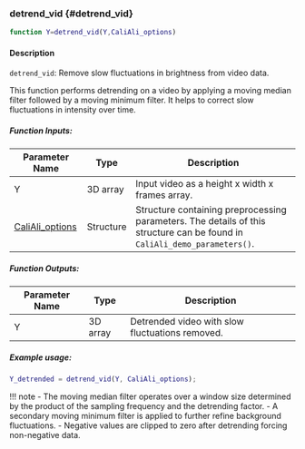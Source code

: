 ### detrend_vid {#detrend_vid}

```matlab
function Y=detrend_vid(Y,CaliAli_options)
```

#### Description
`detrend_vid`: Remove slow fluctuations in brightness from video data.

This function performs detrending on a video by applying a moving median
filter followed by a moving minimum filter. It helps to correct slow
fluctuations in intensity over time.

##### Function Inputs:
| Parameter Name | Type    | Description                                           |
|----------------|---------|-------------------------------------------------------|
| Y              | 3D array | Input video as a height x width x frames array.        |
|  [CaliAli_options](CaliAli_parameters.md) | Structure| Structure containing preprocessing parameters. The details of this structure can be found in `CaliAli_demo_parameters()`. |

##### Function Outputs:
| Parameter Name | Type    | Description                                           |
|----------------|---------|-------------------------------------------------------|
| Y              | 3D array | Detrended video with slow fluctuations removed.       |

##### Example usage:
```matlab
Y_detrended = detrend_vid(Y, CaliAli_options);
```

!!! note
    - The moving median filter operates over a window size determined by the product of the sampling frequency and the detrending factor.
    - A secondary moving minimum filter is applied to further refine background fluctuations.
    - Negative values are clipped to zero after detrending forcing non-negative data.